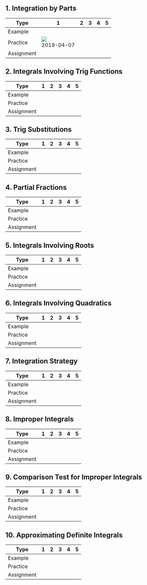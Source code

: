 ## 1. Integration by Parts

| Type | 1 | 2 | 3 | 4 | 5 |
|------|---|---|---|---|---|
| Example |  |  |  |  |  |
| Practice | ![](http://progressed.io/bar/44?title=4/9) <br> 2019-04-07 |  |  |  |  |
| Assignment |  |  |  |  |  |

## 2. Integrals Involving Trig Functions

| Type | 1 | 2 | 3 | 4 | 5 |
|------|---|---|---|---|---|
| Example |  |  |  |  |  |
| Practice |  |  |  |  |  |
| Assignment |  |  |  |  |  |

## 3. Trig Substitutions

| Type | 1 | 2 | 3 | 4 | 5 |
|------|---|---|---|---|---|
| Example |  |  |  |  |  |
| Practice |  |  |  |  |  |
| Assignment |  |  |  |  |  |

## 4. Partial Fractions

| Type | 1 | 2 | 3 | 4 | 5 |
|------|---|---|---|---|---|
| Example |  |  |  |  |  |
| Practice |  |  |  |  |  |
| Assignment |  |  |  |  |  |

## 5. Integrals Involving Roots

| Type | 1 | 2 | 3 | 4 | 5 |
|------|---|---|---|---|---|
| Example |  |  |  |  |  |
| Practice |  |  |  |  |  |
| Assignment |  |  |  |  |  |

## 6. Integrals Involving Quadratics

| Type | 1 | 2 | 3 | 4 | 5 |
|------|---|---|---|---|---|
| Example |  |  |  |  |  |
| Practice |  |  |  |  |  |
| Assignment |  |  |  |  |  |

## 7. Integration Strategy

| Type | 1 | 2 | 3 | 4 | 5 |
|------|---|---|---|---|---|
| Example |  |  |  |  |  |
| Practice |  |  |  |  |  |
| Assignment |  |  |  |  |  |

## 8. Improper Integrals

| Type | 1 | 2 | 3 | 4 | 5 |
|------|---|---|---|---|---|
| Example |  |  |  |  |  |
| Practice |  |  |  |  |  |
| Assignment |  |  |  |  |  |

## 9. Comparison Test for Improper Integrals

| Type | 1 | 2 | 3 | 4 | 5 |
|------|---|---|---|---|---|
| Example |  |  |  |  |  |
| Practice |  |  |  |  |  |
| Assignment |  |  |  |  |  |

## 10. Approximating Definite Integrals

| Type | 1 | 2 | 3 | 4 | 5 |
|------|---|---|---|---|---|
| Example |  |  |  |  |  |
| Practice |  |  |  |  |  |
| Assignment |  |  |  |  |  |
